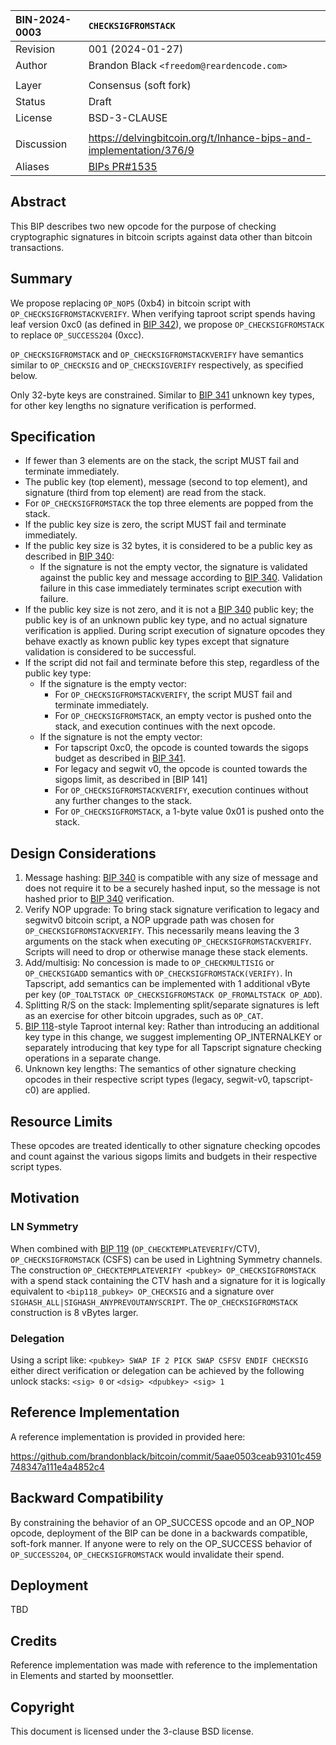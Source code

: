 | BIN-2024-0003 | `CHECKSIGFROMSTACK`
| :------------ | :-------
| Revision      | 001 (2024-01-27)
| Author        | Brandon Black `<freedom@reardencode.com>`
| |
| Layer         | Consensus (soft fork)
| Status        | Draft
| License       | BSD-3-CLAUSE
| |
| Discussion    | https://delvingbitcoin.org/t/lnhance-bips-and-implementation/376/9
| Aliases       | [BIPs PR#1535](https://github.com/bitcoin/bips/pull/1535)

## Abstract

This BIP describes two new opcode for the purpose of checking cryptographic
signatures in bitcoin scripts against data other than bitcoin transactions.

## Summary

We propose replacing `OP_NOP5` (0xb4) in bitcoin script with
`OP_CHECKSIGFROMSTACKVERIFY`. When verifying taproot script spends having
leaf version 0xc0 (as defined in [BIP 342]), we propose `OP_CHECKSIGFROMSTACK`
to replace `OP_SUCCESS204` (0xcc).

`OP_CHECKSIGFROMSTACK` and `OP_CHECKSIGFROMSTACKVERIFY`
have semantics similar to `OP_CHECKSIG` and
`OP_CHECKSIGVERIFY` respectively, as specified below.

Only 32-byte keys are constrained. Similar to [BIP 341] unknown key types, for
other key lengths no signature verification is performed.

## Specification

* If fewer than 3 elements are on the stack, the script MUST fail and terminate immediately.
* The public key (top element), message (second to top element), and signature (third from top element) are read from the stack.
* For `OP_CHECKSIGFROMSTACK` the top three elements are popped from the stack.
* If the public key size is zero, the script MUST fail and terminate immediately.
* If the public key size is 32 bytes, it is considered to be a public key as described in [BIP 340]:
    * If the signature is not the empty vector, the signature is validated against the public key and message according to [BIP 340]. Validation failure in this case immediately terminates script execution with failure.
* If the public key size is not zero, and it is not a [BIP 340] public key; the public key is of an unknown public key type, and no actual signature verification is applied. During script execution of signature opcodes they behave exactly as known public key types except that signature validation is considered to be successful.
* If the script did not fail and terminate before this step, regardless of the public key type:
    * If the signature is the empty vector:
        * For `OP_CHECKSIGFROMSTACKVERIFY`, the script MUST fail and terminate immediately.
        * For `OP_CHECKSIGFROMSTACK`, an empty vector is pushed onto the stack, and execution continues with the next opcode.
    * If the signature is not the empty vector:
        * For tapscript 0xc0, the opcode is counted towards the sigops budget as described in [BIP 341].
        * For legacy and segwit v0, the opcode is counted towards the sigops limit, as described in [BIP 141]
        * For `OP_CHECKSIGFROMSTACKVERIFY`, execution continues without any further changes to the stack.
        * For `OP_CHECKSIGFROMSTACK`, a 1-byte value 0x01 is pushed onto the stack.

## Design Considerations

1. Message hashing: [BIP 340] is compatible with any size of message and does not require it to be a securely hashed input, so the message is not hashed prior to [BIP 340] verification.
2. Verify NOP upgrade: To bring stack signature verification to legacy and segwitv0 bitcoin script, a NOP upgrade path was chosen for `OP_CHECKSIGFROMSTACKVERIFY`. This necessarily means leaving the 3 arguments on the stack when executing `OP_CHECKSIGFROMSTACKVERIFY`. Scripts will need to drop or otherwise manage these stack elements.
3. Add/multisig: No concession is made to `OP_CHECKMULTISIG` or `OP_CHECKSIGADD` semantics with `OP_CHECKSIGFROMSTACK(VERIFY)`. In Tapscript, add semantics can be implemented with 1 additional vByte per key (`OP_TOALTSTACK OP_CHECKSIGFROMSTACK OP_FROMALTSTACK OP_ADD`).
4. Splitting R/S on the stack: Implementing split/separate signatures is left as an exercise for other bitcoin upgrades, such as `OP_CAT`.
5. [BIP 118]-style Taproot internal key: Rather than introducing an additional key type in this change, we suggest implementing OP_INTERNALKEY or separately introducing that key type for all Tapscript signature checking operations in a separate change.
6. Unknown key lengths: The semantics of other signature checking opcodes in their respective script types (legacy, segwit-v0, tapscript-c0) are applied.

## Resource Limits

These opcodes are treated identically to other signature checking opcodes and
count against the various sigops limits and budgets in their respective script
types.

## Motivation

### LN Symmetry

When combined with [BIP 119] (`OP_CHECKTEMPLATEVERIFY`/CTV),
`OP_CHECKSIGFROMSTACK` (CSFS) can be used in Lightning Symmetry channels.
The construction `OP_CHECKTEMPLATEVERIFY <pubkey> OP_CHECKSIGFROMSTACK` with a
spend stack containing the CTV hash and a signature for it is logically
equivalent to `<bip118_pubkey> OP_CHECKSIG` and a signature over
`SIGHASH_ALL|SIGHASH_ANYPREVOUTANYSCRIPT`. The `OP_CHECKSIGFROMSTACK`
construction is 8 vBytes larger.

### Delegation

Using a script like:
`<pubkey> SWAP IF 2 PICK SWAP CSFSV ENDIF CHECKSIG`
either direct verification or delegation can be achieved by the following
unlock stacks: `<sig> 0` or `<dsig> <dpubkey> <sig> 1`

## Reference Implementation

A reference implementation is provided in provided here:

https://github.com/brandonblack/bitcoin/commit/5aae0503ceab93101c459748347a111e4a4852c4

## Backward Compatibility

By constraining the behavior of an OP_SUCCESS opcode and an OP_NOP opcode,
deployment of the BIP can be done in a backwards compatible, soft-fork manner.
If anyone were to rely on the OP_SUCCESS behavior of
`OP_SUCCESS204`, `OP_CHECKSIGFROMSTACK` would invalidate
their spend.

## Deployment

TBD

## Credits

Reference implementation was made with reference to the implementation in
Elements and started by moonsettler.

## Copyright

This document is licensed under the 3-clause BSD license.

[BIP 119]: https://github.com/bitcoin/bips/blob/master/bip-0119.mediawiki

[BIP 118]: https://github.com/bitcoin/bips/blob/master/bip-0118.mediawiki

[BIP 340]: https://github.com/bitcoin/bips/blob/master/bip-0340.mediawiki

[BIP 341]: https://github.com/bitcoin/bips/blob/master/bip-0341.mediawiki

[BIP 342]: https://github.com/bitcoin/bips/blob/master/bip-0342.mediawiki

[OP_CAT]: https://github.com/EthanHeilman/op_cat_draft/blob/main/cat.mediawiki
